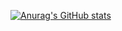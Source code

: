 
[![Anurag's GitHub stats](https://github-readme-stats.vercel.app/api?username=Neqad)](https://github.com/anuraghazra/github-readme-stats)
